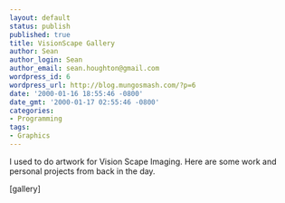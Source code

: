 ```yaml
---
layout: default
status: publish
published: true
title: VisionScape Gallery
author: Sean
author_login: Sean
author_email: sean.houghton@gmail.com
wordpress_id: 6
wordpress_url: http://blog.mungosmash.com/?p=6
date: '2000-01-16 18:55:46 -0800'
date_gmt: '2000-01-17 02:55:46 -0800'
categories:
- Programming
tags:
- Graphics
---
```

<p>I used to do artwork for Vision Scape Imaging.  Here are some work and personal projects from back in the day.</p>
<p>[gallery]</p>
